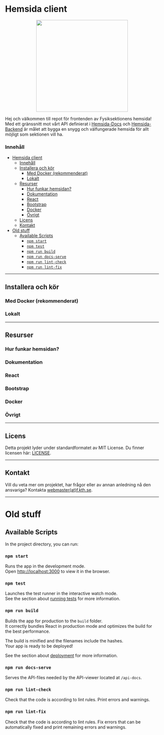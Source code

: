 # Hemsida client

<p align="center">
    <img src="./src/mediafiles/placeholder_images/Fysiksektionen_logo.svg" width="300" height="300" alt=""/>
</p>

Hej och välkommen till repot för frontenden av Fysiksektionens hemsida! Med ett gränssnitt mot vårt API definierat i [Hemsida-Docs](https://github.com/Fysiksektionen/Hemsida-Docs) och [Hemsida-Backend](https://github.com/Fysiksektionen/Hemsida-Backend) är målet att bygga en snygg och välfungerade hemsida för allt möjligt som sektionen vill ha.

### Innehåll
- [Hemsida client](#hemsida-client)
    - [Innehåll](#innehåll)
  - [Installera och kör](#installera-och-kör)
    - [Med Docker (rekommenderat)](#med-docker-rekommenderat)
    - [Lokalt](#lokalt)
  - [Resurser](#resurser)
    - [Hur funkar hemsidan?](#hur-funkar-hemsidan)
    - [Dokumentation](#dokumentation)
    - [React](#react)
    - [Bootstrap](#bootstrap)
    - [Docker](#docker)
    - [Övrigt](#övrigt)
  - [Licens](#licens)
  - [Kontakt](#kontakt)
- [Old stuff](#old-stuff)
  - [Available Scripts](#available-scripts)
    - [`npm start`](#npm-start)
    - [`npm test`](#npm-test)
    - [`npm run build`](#npm-run-build)
    - [`npm run docs-serve`](#npm-run-docs-serve)
    - [`npm run lint-check`](#npm-run-lint-check)
    - [`npm run lint-fix`](#npm-run-lint-fix)

--------------------------------------------
## Installera och kör
### Med Docker (rekommenderat)

### Lokalt


--------------------------------------------
## Resurser
### Hur funkar hemsidan?

### Dokumentation

### React

### Bootstrap

### Docker

### Övrigt


--------------------------------------------
## Licens
Detta projekt lyder under standardformatet av MIT License. Du finner licensen här: [LICENSE](LICENSE).

--------------------------------------------
## Kontakt
Vill du veta mer om projektet, har frågor eller av annan anledning nå den ansvariga? Kontakta [webmaster(at)f.kth.se](mailto:webmaster@f.kth.se).

--------------------------------------------
# Old stuff
## Available Scripts

In the project directory, you can run:

### `npm start`

Runs the app in the development mode.\
Open [http://localhost:3000](http://localhost:3000) to view it in the browser.

### `npm test`

Launches the test runner in the interactive watch mode.\
See the section about [running tests](https://facebook.github.io/create-react-app/docs/running-tests) for more information.

### `npm run build`

Builds the app for production to the `build` folder.\
It correctly bundles React in production mode and optimizes the build for the best performance.

The build is minified and the filenames include the hashes.\
Your app is ready to be deployed!

See the section about [deployment](https://facebook.github.io/create-react-app/docs/deployment) for more information.

### `npm run docs-serve`

Serves the API-files needed by the API-viewer located at `/api-docs`. 


### `npm run lint-check`

Check that the code is according to lint rules. Print errors and warnings.

### `npm run lint-fix`

Check that the code is according to lint rules. Fix errors that can be automatically fixed and print remaining errors and warnings.
